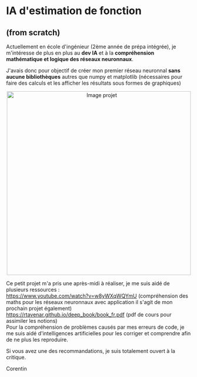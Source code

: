 # IA d'estimation de fonction  
## (from scratch)
Actuellement en école d'ingénieur (2ème année de prépa intégrée), je m'intéresse de plus en plus au **dev IA** et à la **compréhension mathématique et logique des réseaux neuronnaux**.  
  
J'avais donc pour objectif de créer mon premier réseau neuronnal **sans aucune bibliothèques** autres que numpy et matplotlib (nécessaires pour faire des calculs et les afficher les résultats sous formes de graphiques)  

<p align="center">
  <img src="img/réseau neuronne.png" alt="Image projet" height="500">
</p>

Ce petit projet m'a pris une après-midi à réaliser, je me suis aidé de plusieurs ressources :  
https://www.youtube.com/watch?v=w8yWXqWQYmU (compréhension des maths pour les réseaux neuronnaux avec application il s'agit de mon prochain projet également)  
https://rtavenar.github.io/deep_book/book_fr.pdf (pdf de cours pour assimiler les notions)  
Pour la compréhension de problèmes causés par mes erreurs de code, je me suis aidé d'intelligences artificielles pour les corriger et comprendre afin de ne plus les reproduire.  
  
Si vous avez une des recommandations, je suis totalement ouvert à la critique.  
  
Corentin
